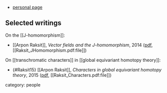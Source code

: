 
* [personal page](https://www.mit.edu/~arpon/)

## Selected writings

On the [[J-homomorphism]]:

* [[Arpon Raksit]], _Vector fields and the J-homomorphism_, 2014 ([pdf](http://stanford.edu/~arpon/math/files/vfields.pdf), [[Raksit_JHomomorphism.pdf:file]])


On [[transchromatic characters]] in [[global equivariant homotopy theory]]:

* {#Raksit15} [[Arpon Raksit]], _Characters in global equivariant homotopy theory_, 2015 ([pdf](https://www.math.harvard.edu/media/raksit.pdf), [[Raksit_Characters.pdf:file]])


category: people